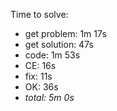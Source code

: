 Time to solve:

- get problem: 1m 17s
- get solution: 47s
- code: 1m 53s
- CE: 16s
- fix: 11s
- OK: 36s
- _total: 5m 0s_

